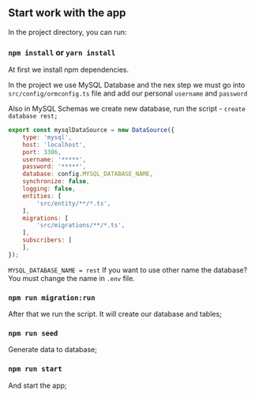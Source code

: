 ## Start work with the app

In the project directory, you can run:

### `npm install` or `yarn install`
At first we install npm dependencies.

In the project we use MySQL Database and the nex step we must
go into `src/config/ormconfig.ts` file and add our personal `username` and `password`

Also in MySQL Schemas we create new database, run the script - `create database rest;`

```js
export const mysqlDataSource = new DataSource({
    type: 'mysql',
    host: 'localhost',
    port: 3306,
    username: '*****',
    password: '*****',
    database: config.MYSQL_DATABASE_NAME,
    synchronize: false,
    logging: false,
    entities: [
        'src/entity/**/*.ts',
    ],
    migrations: [
        'src/migrations/**/*.ts',
    ],
    subscribers: [
    ],
});
```

`MYSQL_DATABASE_NAME = rest`
If you want to use other name the database?
You must change the name in `.env` file.

### `npm run migration:run`
After that we run the script.
It will create our database and tables;

### `npm run seed`
Generate data to database;

### `npm run start`
And start the app;

